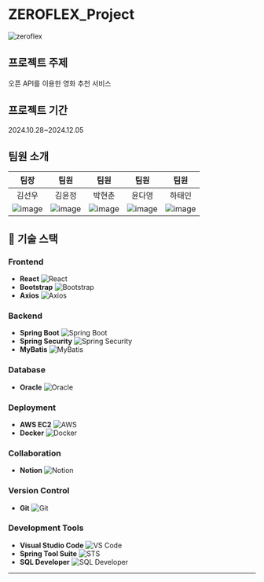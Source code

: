 # ZEROFLEX_Project


![zeroflex](https://github.com/user-attachments/assets/4668aeb7-01cb-4d11-bd6e-d7aa6287deec)

## 프로젝트 주제
오픈 API를 이용한 영화 추천 서비스

## 프로젝트 기간
2024.10.28~2024.12.05

## 팀원 소개 


|   팀장   |   팀원   |   팀원   |   팀원   |   팀원   |
| :------: | :------: | :------: | :------: | :------: |
|  김선우  |  김윤정  |  박현춘  |  윤다영  |  하태인  |
|![image](https://github.com/user-attachments/assets/2aa2680a-ff4c-4f27-92e4-d85a2f78105e)|![image](https://github.com/user-attachments/assets/84cef44d-de31-4f0b-892c-9c26e698c554)|![image](https://github.com/user-attachments/assets/c2cd0d7a-0d51-48cb-8522-ac7e7f901073)|![image](https://github.com/user-attachments/assets/7a2643c6-e45f-4498-9408-37d2c509f209)|![image](https://github.com/user-attachments/assets/7a147033-62b1-4473-b817-7061d34569bc)|



## 🚀 기술 스택

### Frontend
- **React** ![React](https://img.shields.io/badge/-React-61DAFB?logo=react&logoColor=white)
- **Bootstrap** ![Bootstrap](https://img.shields.io/badge/-Bootstrap-7952B3?logo=bootstrap&logoColor=white)
- **Axios** ![Axios](https://img.shields.io/badge/-Axios-5A29E4?logo=axios&logoColor=white)

### Backend
- **Spring Boot** ![Spring Boot](https://img.shields.io/badge/-Spring%20Boot-6DB33F?logo=springboot&logoColor=white)
- **Spring Security** ![Spring Security](https://img.shields.io/badge/-Spring%20Security-6DB33F?logo=spring-security&logoColor=white)
- **MyBatis** ![MyBatis](https://img.shields.io/badge/-MyBatis-FF5733?logo=mybatis&logoColor=white)

### Database
- **Oracle** ![Oracle](https://img.shields.io/badge/-Oracle-F80000?logo=oracle&logoColor=white)

### Deployment
- **AWS EC2** ![AWS](https://img.shields.io/badge/-AWS%20EC2-232F3E?logo=amazon-aws&logoColor=white)
- **Docker** ![Docker](https://img.shields.io/badge/-Docker-2496ED?logo=docker&logoColor=white)

### Collaboration
- **Notion** ![Notion](https://img.shields.io/badge/-Notion-000000?logo=notion&logoColor=white)

### Version Control
- **Git** ![Git](https://img.shields.io/badge/-Git-F05032?logo=git&logoColor=white)

### Development Tools
- **Visual Studio Code** ![VS Code](https://img.shields.io/badge/-VS%20Code-007ACC?logo=visual-studio-code&logoColor=white)
- **Spring Tool Suite** ![STS](https://img.shields.io/badge/-STS-6DB33F?logo=spring&logoColor=white)
- **SQL Developer** ![SQL Developer](https://img.shields.io/badge/-SQL%20Developer-F80000?logo=oracle&logoColor=white)

---

